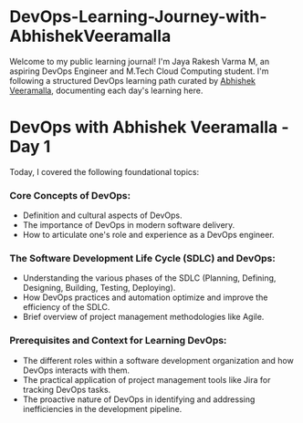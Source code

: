 # DevOps-Learning-Journey-with-AbhishekVeeramalla
Welcome to my public learning journal! I'm Jaya Rakesh Varma M, an aspiring DevOps Engineer and M.Tech Cloud Computing student. I'm following a structured DevOps learning path curated by [Abhishek Veeramalla](https://in.linkedin.com/in/abhishek-veeramalla), documenting each day's learning here.

# DevOps with Abhishek Veeramalla - Day 1

Today, I covered the following foundational topics:

### Core Concepts of DevOps: 
- Definition and cultural aspects of DevOps.
- The importance of DevOps in modern software delivery.
- How to articulate one's role and experience as a DevOps engineer.

### The Software Development Life Cycle (SDLC) and DevOps: 
- Understanding the various phases of the SDLC (Planning, Defining, Designing, Building, Testing, Deploying).
- How DevOps practices and automation optimize and improve the efficiency of the SDLC.
- Brief overview of project management methodologies like Agile.

### Prerequisites and Context for Learning DevOps: 
- The different roles within a software development organization and how DevOps interacts with them.
- The practical application of project management tools like Jira for tracking DevOps tasks.
- The proactive nature of DevOps in identifying and addressing inefficiencies in the development pipeline.
